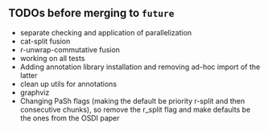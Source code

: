 ## TODOs before merging to `future`

- separate checking and application of parallelization
- cat-split fusion
- r-unwrap-commutative fusion
- working on all tests
- Adding annotation library installation and removing ad-hoc import of the latter
- clean up utils for annotations
- graphviz
- Changing PaSh flags (making the default be priority r-split and then consecutive chunks), so remove the r_split flag and make defaults be the ones from the OSDI paper